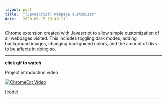 ```yaml
---
layout: post
title:  "[Javascript] Webpage customizer"
date:   2020-06-15 19:48:11
---
```


Chrome extension created with Javascript to allow simple customization of all webpages visited. This includes toggling dark modes, adding background images, changing background colors, and the amount of divs to be affects in doing so.

-----------------------------------------------------------

**click gif to watch**

Project introduction video

[![ChromeExt Video](https://media.giphy.com/media/Iazt0OtkTnh1XWPl2N/giphy.gif)](https://youtu.be/fJ07ENn_Xe4)

[[code]](https://github.com/alexalrobinson/chrome-ext) 


-----------------------------------------------------------

